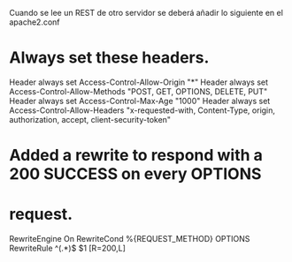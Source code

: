 Cuando se lee un REST de otro servidor
 se deberá añadir lo siguiente en el apache2.conf

# Always set these headers.
Header always set Access-Control-Allow-Origin "*" Header always set 
Access-Control-Allow-Methods "POST, GET, OPTIONS, DELETE, PUT" Header 
always set Access-Control-Max-Age "1000" Header always set 
Access-Control-Allow-Headers "x-requested-with, Content-Type, origin, 
authorization, accept, client-security-token"
 # Added a rewrite to respond with a 200 SUCCESS on every OPTIONS 
 # request.
RewriteEngine On RewriteCond %{REQUEST_METHOD} OPTIONS
RewriteRule ^(.*)$ $1 [R=200,L]
